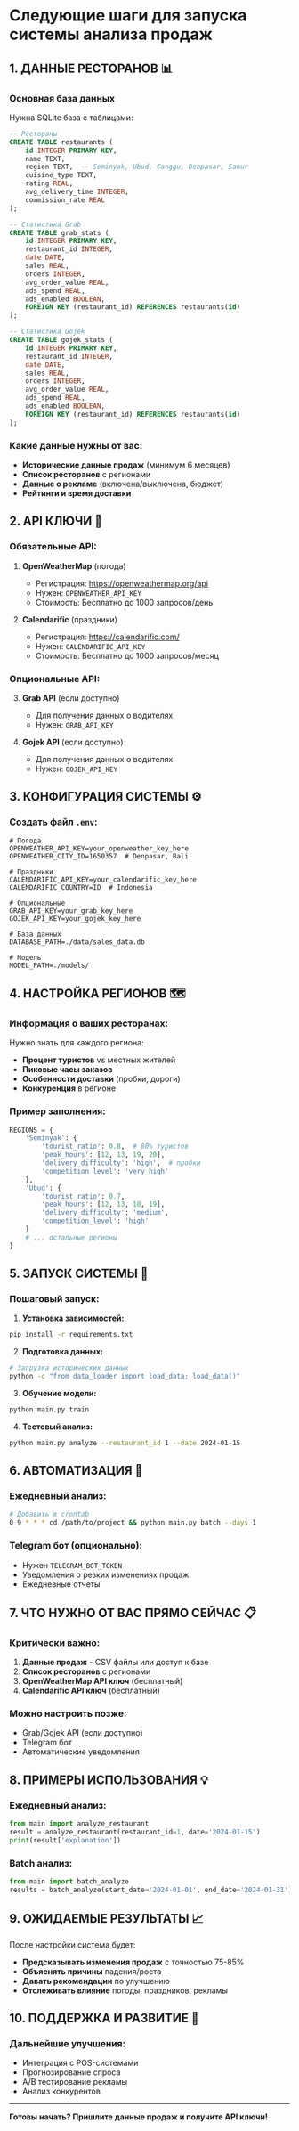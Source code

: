 # Следующие шаги для запуска системы анализа продаж

## 1. ДАННЫЕ РЕСТОРАНОВ 📊

### Основная база данных
Нужна SQLite база с таблицами:

```sql
-- Рестораны
CREATE TABLE restaurants (
    id INTEGER PRIMARY KEY,
    name TEXT,
    region TEXT,  -- Seminyak, Ubud, Canggu, Denpasar, Sanur
    cuisine_type TEXT,
    rating REAL,
    avg_delivery_time INTEGER,
    commission_rate REAL
);

-- Статистика Grab
CREATE TABLE grab_stats (
    id INTEGER PRIMARY KEY,
    restaurant_id INTEGER,
    date DATE,
    sales REAL,
    orders INTEGER,
    avg_order_value REAL,
    ads_spend REAL,
    ads_enabled BOOLEAN,
    FOREIGN KEY (restaurant_id) REFERENCES restaurants(id)
);

-- Статистика Gojek
CREATE TABLE gojek_stats (
    id INTEGER PRIMARY KEY,
    restaurant_id INTEGER,
    date DATE,
    sales REAL,
    orders INTEGER,
    avg_order_value REAL,
    ads_spend REAL,
    ads_enabled BOOLEAN,
    FOREIGN KEY (restaurant_id) REFERENCES restaurants(id)
);
```

### Какие данные нужны от вас:
- **Исторические данные продаж** (минимум 6 месяцев)
- **Список ресторанов** с регионами
- **Данные о рекламе** (включена/выключена, бюджет)
- **Рейтинги и время доставки**

## 2. API КЛЮЧИ 🔑

### Обязательные API:
1. **OpenWeatherMap** (погода)
   - Регистрация: https://openweathermap.org/api
   - Нужен: `OPENWEATHER_API_KEY`
   - Стоимость: Бесплатно до 1000 запросов/день

2. **Calendarific** (праздники)
   - Регистрация: https://calendarific.com/
   - Нужен: `CALENDARIFIC_API_KEY`
   - Стоимость: Бесплатно до 1000 запросов/месяц

### Опциональные API:
3. **Grab API** (если доступно)
   - Для получения данных о водителях
   - Нужен: `GRAB_API_KEY`

4. **Gojek API** (если доступно)
   - Для получения данных о водителях
   - Нужен: `GOJEK_API_KEY`

## 3. КОНФИГУРАЦИЯ СИСТЕМЫ ⚙️

### Создать файл `.env`:
```env
# Погода
OPENWEATHER_API_KEY=your_openweather_key_here
OPENWEATHER_CITY_ID=1650357  # Denpasar, Bali

# Праздники
CALENDARIFIC_API_KEY=your_calendarific_key_here
CALENDARIFIC_COUNTRY=ID  # Indonesia

# Опциональные
GRAB_API_KEY=your_grab_key_here
GOJEK_API_KEY=your_gojek_key_here

# База данных
DATABASE_PATH=./data/sales_data.db

# Модель
MODEL_PATH=./models/
```

## 4. НАСТРОЙКА РЕГИОНОВ 🗺️

### Информация о ваших ресторанах:
Нужно знать для каждого региона:
- **Процент туристов** vs местных жителей
- **Пиковые часы заказов**
- **Особенности доставки** (пробки, дороги)
- **Конкуренция** в регионе

### Пример заполнения:
```python
REGIONS = {
    'Seminyak': {
        'tourist_ratio': 0.8,  # 80% туристов
        'peak_hours': [12, 13, 19, 20],
        'delivery_difficulty': 'high',  # пробки
        'competition_level': 'very_high'
    },
    'Ubud': {
        'tourist_ratio': 0.7,
        'peak_hours': [12, 13, 18, 19],
        'delivery_difficulty': 'medium',
        'competition_level': 'high'
    }
    # ... остальные регионы
}
```

## 5. ЗАПУСК СИСТЕМЫ 🚀

### Пошаговый запуск:

1. **Установка зависимостей:**
```bash
pip install -r requirements.txt
```

2. **Подготовка данных:**
```bash
# Загрузка исторических данных
python -c "from data_loader import load_data; load_data()"
```

3. **Обучение модели:**
```bash
python main.py train
```

4. **Тестовый анализ:**
```bash
python main.py analyze --restaurant_id 1 --date 2024-01-15
```

## 6. АВТОМАТИЗАЦИЯ 🤖

### Ежедневный анализ:
```bash
# Добавить в crontab
0 9 * * * cd /path/to/project && python main.py batch --days 1
```

### Telegram бот (опционально):
- Нужен `TELEGRAM_BOT_TOKEN`
- Уведомления о резких изменениях продаж
- Ежедневные отчеты

## 7. ЧТО НУЖНО ОТ ВАС ПРЯМО СЕЙЧАС 📋

### Критически важно:
1. **Данные продаж** - CSV файлы или доступ к базе
2. **Список ресторанов** с регионами
3. **OpenWeatherMap API ключ** (бесплатный)
4. **Calendarific API ключ** (бесплатный)

### Можно настроить позже:
- Grab/Gojek API (если доступно)
- Telegram бот
- Автоматические уведомления

## 8. ПРИМЕРЫ ИСПОЛЬЗОВАНИЯ 💡

### Ежедневный анализ:
```python
from main import analyze_restaurant
result = analyze_restaurant(restaurant_id=1, date='2024-01-15')
print(result['explanation'])
```

### Batch анализ:
```python
from main import batch_analyze
results = batch_analyze(start_date='2024-01-01', end_date='2024-01-31')
```

## 9. ОЖИДАЕМЫЕ РЕЗУЛЬТАТЫ 📈

После настройки система будет:
- **Предсказывать изменения продаж** с точностью 75-85%
- **Объяснять причины** падения/роста
- **Давать рекомендации** по улучшению
- **Отслеживать влияние** погоды, праздников, рекламы

## 10. ПОДДЕРЖКА И РАЗВИТИЕ 🔧

### Дальнейшие улучшения:
- Интеграция с POS-системами
- Прогнозирование спроса
- A/B тестирование рекламы
- Анализ конкурентов

---

**Готовы начать? Пришлите данные продаж и получите API ключи!**
